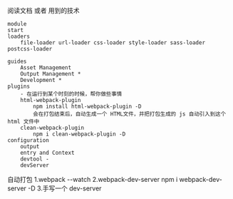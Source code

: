 阅读文档 或者 用到的技术

    module
    start
    loaders
        file-loader url-loader css-loader style-loader sass-loader postcss-loader

    guides
        Asset Management
        Output Management *
        Development *
    plugins
        - 在运行到某个时刻的时候，帮你做些事情
        html-webpack-plugin
            npm install html-webpack-plugin -D
            会在打包结束后，自动生成一个 HTML文件，并把打包生成的 js 自动引入到这个 html 文件中
        clean-webpack-plugin
            npm i clean-webpack-plugin -D
    configuration
        output
        entry and Context
        devtool -
        devServer

自动打包
    1.webpack --watch
    2.webpack-dev-server
        npm i webpack-dev-server -D
    3.手写一个 dev-server
